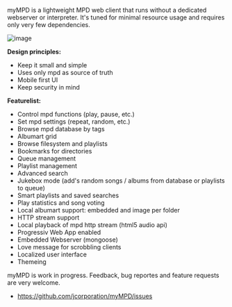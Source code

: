 myMPD is a lightweight MPD web client that runs without a dedicated webserver or interpreter. 
It's tuned for minimal resource usage and requires only very few dependencies.

![image](https://jcgames.de/stuff/myMPD/screenshots-2019-02-23.gif)

**Design principles:**
 - Keep it small and simple
 - Uses only mpd as source of truth
 - Mobile first UI
 - Keep security in mind

**Featurelist:**
 - Control mpd functions (play, pause, etc.)
 - Set mpd settings (repeat, random, etc.)
 - Browse mpd database by tags
 - Albumart grid
 - Browse filesystem and playlists
 - Bookmarks for directories
 - Queue management
 - Playlist management
 - Advanced search
 - Jukebox mode (add's random songs / albums from database or playlists to queue)
 - Smart playlists and saved searches
 - Play statistics and song voting
 - Local albumart support: embedded and image per folder
 - HTTP stream support
 - Local playback of mpd http stream (html5 audio api)
 - Progressiv Web App enabled
 - Embedded Webserver (mongoose)
 - Love message for scrobbling clients
 - Localized user interface
 - Themeing

myMPD is work in progress. Feedback, bug reportes and feature requests are very welcome.
 - https://github.com/jcorporation/myMPD/issues
